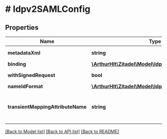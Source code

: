 # # Idpv2SAMLConfig

## Properties

Name | Type | Description | Notes
------------ | ------------- | ------------- | -------------
**metadataXml** | **string** | Metadata of the SAML identity provider. | [optional]
**binding** | [**\ArthurHlt\Zitadel\Model\Idpv2SAMLBinding**](Idpv2SAMLBinding.md) |  | [optional]
**withSignedRequest** | **bool** | Boolean which defines if the authentication requests are signed. | [optional]
**nameIdFormat** | [**\ArthurHlt\Zitadel\Model\Idpv2SAMLNameIDFormat**](Idpv2SAMLNameIDFormat.md) |  | [optional]
**transientMappingAttributeName** | **string** | Optional name of the attribute, which will be used to map the user in case the nameid-format returned is &#x60;urn:oasis:names:tc:SAML:2.0:nameid-format:transient&#x60;. | [optional]

[[Back to Model list]](../../README.md#models) [[Back to API list]](../../README.md#endpoints) [[Back to README]](../../README.md)
